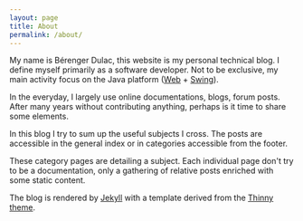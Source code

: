 ```yaml
---
layout: page
title: About
permalink: /about/
---
```

<div>
<p>
My name is Bérenger Dulac, this website is my personal technical blog. I define myself primarily 
as a software developer. Not to be exclusive, my main activity focus on the Java platform 
(<a href="http://en.wikipedia.org/wiki/Web_development">Web</a> + <a href="http://en.wikipedia.org/wiki/Swing_%28Java%29">Swing</a>).
</p>
<p>
In the everyday, I largely use online documentations, blogs, forum posts. After many years without contributing anything, perhaps is it time to share some elements.
</p>
<p>
In this blog I try to sum up the useful subjects I cross. The posts are accessible in the general index or in categories accessible from the footer.
</p>
<p>
These category pages are detailing a subject. Each individual page don't try to be a documentation, only a gathering of relative posts enriched with some static content.
</p>
<p>
The blog is rendered by <a href="http://jekyllrb.com/">Jekyll</a> with a template derived from the <a href="http://camporez.com">Thinny theme</a>.
</p>
</div>